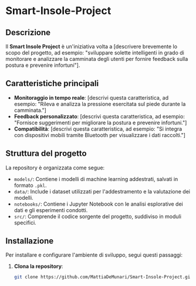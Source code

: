 # Smart-Insole-Project

## Descrizione

Il **Smart Insole Project** è un'iniziativa volta a [descrivere brevemente lo scopo del progetto, ad esempio: "sviluppare solette intelligenti in grado di monitorare e analizzare la camminata degli utenti per fornire feedback sulla postura e prevenire infortuni"].

## Caratteristiche principali

- **Monitoraggio in tempo reale**: [descrivi questa caratteristica, ad esempio: "Rileva e analizza la pressione esercitata sul piede durante la camminata."]
- **Feedback personalizzato**: [descrivi questa caratteristica, ad esempio: "Fornisce suggerimenti per migliorare la postura e prevenire infortuni."]
- **Compatibilità**: [descrivi questa caratteristica, ad esempio: "Si integra con dispositivi mobili tramite Bluetooth per visualizzare i dati raccolti."]

## Struttura del progetto

La repository è organizzata come segue:

- `models/`: Contiene i modelli di machine learning addestrati, salvati in formato `.pkl`.
- `data/`: Include i dataset utilizzati per l'addestramento e la valutazione dei modelli.
- `notebooks/`: Contiene i Jupyter Notebook con le analisi esplorative dei dati e gli esperimenti condotti.
- `src/`: Comprende il codice sorgente del progetto, suddiviso in moduli specifici.

## Installazione

Per installare e configurare l'ambiente di sviluppo, segui questi passaggi:

1. **Clona la repository**:
   ```bash
   git clone https://github.com/MattiaDeMunari/Smart-Insole-Project.git
